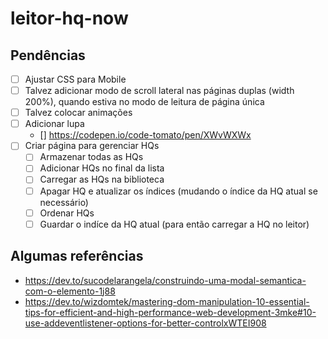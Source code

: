 # leitor-hq-now

## Pendências

- [ ] Ajustar CSS para Mobile
- [ ] Talvez adicionar modo de scroll lateral nas páginas duplas (width 200%), quando estiva no modo de leitura de página única
- [ ] Talvez colocar animações
- [ ] Adicionar lupa
  - [] https://codepen.io/code-tomato/pen/XWvWXWx
- [ ] Criar página para gerenciar HQs
  - [ ] Armazenar todas as HQs
  - [ ] Adicionar HQs no final da lista
  - [ ] Carregar as HQs na biblioteca
  - [ ] Apagar HQ e atualizar os índices (mudando o índice da HQ atual se necessário)
  - [ ] Ordenar HQs
  - [ ] Guardar o indíce da HQ atual (para então carregar a HQ no leitor)

## Algumas referências

- https://dev.to/sucodelarangela/construindo-uma-modal-semantica-com-o-elemento-1j88
- https://dev.to/wizdomtek/mastering-dom-manipulation-10-essential-tips-for-efficient-and-high-performance-web-development-3mke#10-use-addeventlistener-options-for-better-controlxWTEI908

